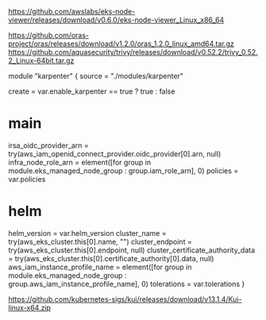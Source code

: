 https://github.com/awslabs/eks-node-viewer/releases/download/v0.6.0/eks-node-viewer_Linux_x86_64

https://github.com/oras-project/oras/releases/download/v1.2.0/oras_1.2.0_linux_amd64.tar.gz
https://github.com/aquasecurity/trivy/releases/download/v0.52.2/trivy_0.52.2_Linux-64bit.tar.gz


module "karpenter" {
  source = "./modules/karpenter"

  create = var.enable_karpenter == true ? true : false
  # main
  irsa_oidc_provider_arn = try(aws_iam_openid_connect_provider.oidc_provider[0].arn, null)
  infra_node_role_arn    = element([for group in module.eks_managed_node_group : group.iam_role_arn], 0)
  policies               = var.policies

  # helm
  helm_version                       = var.helm_version
  cluster_name                       = try(aws_eks_cluster.this[0].name, "")
  cluster_endpoint                   = try(aws_eks_cluster.this[0].endpoint, null)
  cluster_certificate_authority_data = try(aws_eks_cluster.this[0].certificate_authority[0].data, null)
  aws_iam_instance_profile_name      = element([for group in module.eks_managed_node_group : group.aws_iam_instance_profile_name], 0)
  tolerations                        = var.tolerations
}

https://github.com/kubernetes-sigs/kui/releases/download/v13.1.4/Kui-linux-x64.zip
